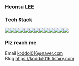 ### Heonsu LEE
### Tech Stack
<img src="https://img.shields.io/badge/PYTHON-green?style=for-the-badge&logo=PYTHON&logoColor=white"><img src="https://img.shields.io/badge/JAVA-007396?style=for-the-badge&logo=java&logoColor=white"><img src="https://img.shields.io/badge/Spring-6DB33F?style=for-the-badge&logo=Spring&logoColor=white"><img src="https://img.shields.io/badge/oracle-F80000?style=for-the-badge&logo=oracle&logoColor=white"><img src="https://img.shields.io/badge/javascript-F7DF1E?style=for-the-badge&logo=javascript&logoColor=black"><img src="https://img.shields.io/badge/jquery-0769AD?style=for-the-badge&logo=jquery&logoColor=white"><img src="https://img.shields.io/badge/html-E34F26?style=for-the-badge&logo=html5&logoColor=white"><img src="https://img.shields.io/badge/github-181717?style=for-the-badge&logo=github&logoColor=white"><img src="https://img.shields.io/badge/apache tomcat-F8DC75?style=for-the-badge&logo=apachetomcat&logoColor=white"><img src="https://img.shields.io/badge/JSP-blue?style=for-the-badge&logo=jsp&logoColor=white"><img src="https://img.shields.io/badge/AJAX-BF4722?style=for-the-badge&logo=ajax&logoColor=white"><img src="https://img.shields.io/badge/jQuery-6DB33F?style=for-the-badge&logo=jQuery&logoColor=white"><img src="https://img.shields.io/badge/Servlet-F80000?style=for-the-badge&logo=Servlet&logoColor=white">

### Plz reach me 
Email koddol016@naver.com <br>
Blog  https://koddol016.tistory.com
